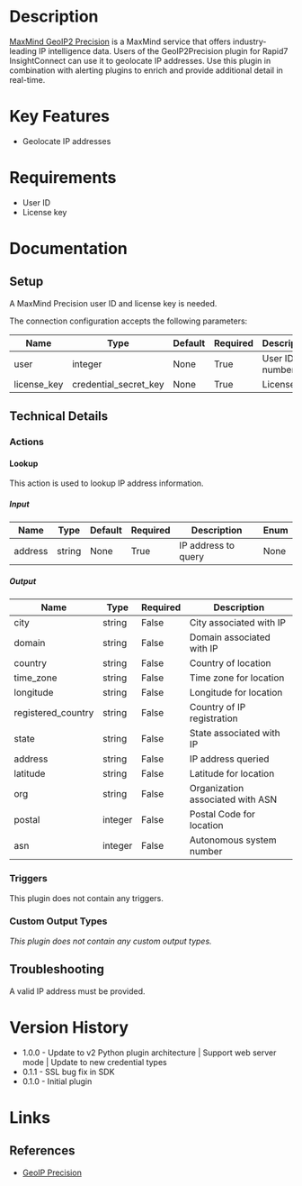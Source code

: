 # Description

[MaxMind GeoIP2 Precision](https://www.maxmind.com/en/geoip2-precision-services) is a MaxMind service that offers 
industry-leading IP intelligence data. Users of the GeoIP2Precision plugin for Rapid7 InsightConnect can use it to 
geolocate IP addresses. Use this plugin in combination with alerting plugins to enrich and provide additional detail
in real-time.

# Key Features

* Geolocate IP addresses

# Requirements

* User ID
* License key

# Documentation

## Setup

A MaxMind Precision user ID and license key is needed.

The connection configuration accepts the following parameters:

|Name|Type|Default|Required|Description|Enum|
|----|----|-------|--------|-----------|----|
|user|integer|None|True|User ID number|None|
|license_key|credential_secret_key|None|True|License key|None|

## Technical Details

### Actions

#### Lookup

This action is used to lookup IP address information.

##### Input

|Name|Type|Default|Required|Description|Enum|
|----|----|-------|--------|-----------|----|
|address|string|None|True|IP address to query|None|

##### Output

|Name|Type|Required|Description|
|----|----|--------|-----------|
|city|string|False|City associated with IP|
|domain|string|False|Domain associated with IP|
|country|string|False|Country of location|
|time_zone|string|False|Time zone for location|
|longitude|string|False|Longitude for location|
|registered_country|string|False|Country of IP registration|
|state|string|False|State associated with IP|
|address|string|False|IP address queried|
|latitude|string|False|Latitude for location|
|org|string|False|Organization associated with ASN|
|postal|integer|False|Postal Code for location|
|asn|integer|False|Autonomous system number|

### Triggers

This plugin does not contain any triggers.

### Custom Output Types

_This plugin does not contain any custom output types._

## Troubleshooting

A valid IP address must be provided.

# Version History

* 1.0.0 - Update to v2 Python plugin architecture | Support web server mode | Update to new credential types
* 0.1.1 - SSL bug fix in SDK
* 0.1.0 - Initial plugin

# Links

## References

* [GeoIP Precision](https://www.maxmind.com/en/geoip2-precision-services)


